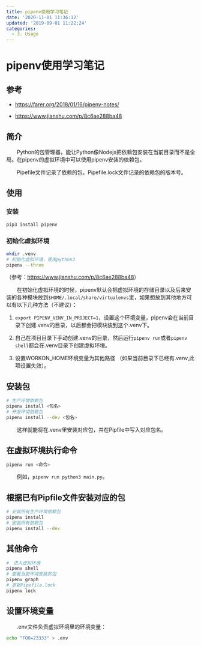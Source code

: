 ```yaml
---
title: pipenv使用学习笔记
date: '2020-11-01 11:36:12'
updated: '2019-09-01 11:22:24'
categories:
  - 3. Usage
---
```

# pipenv使用学习笔记

## 参考

- <https://farer.org/2018/01/16/pipenv-notes/>

- <https://www.jianshu.com/p/8c6ae288ba48>

## 简介

　　Python的包管理器，能让Python像Nodejs把依赖包安装在当前目录而不是全局。在pipenv的虚拟环境中可以使用pipenv安装的依赖包。

　　Pipefile文件记录了依赖的包，Pipefile.lock文件记录的依赖包的版本号。

## 使用

### 安装

```sh
pip3 install pipenv
```

### 初始化虚拟环境

```sh
mkdir .venv
# 初始化虚拟环境，使用python3
pipenv --three
```

（参考：<https://www.jianshu.com/p/8c6ae288ba48>）

　　在初始化虚拟环境的时候，pipenv默认会把虚拟环境的存储目录以及后来安装的各种模块放到`$HOME/.local/share/virtualenvs`里，如果想放到其他地方可以有以下几种方法（不建议）：

1. `export PIPENV_VENV_IN_PROJECT=1`，设置这个环境变量，pipenv会在当前目录下创建.venv的目录，以后都会把模块装到这个.venv下。

2. 自己在项目目录下手动创建.venv的目录，然后运行`pipenv run`或者`pipenv shell`都会在.venv目录下创建虚拟环境。

3. 设置WORKON_HOME环境变量为其他路径 （如果当前目录下已经有.venv,此项设置失效）。

## 安装包

```sh
# 生产环境依赖包
pipenv install <包名>
# 开发环境依赖包
pipenv install --dev <包名>
```

　　这样就能将在.venv里安装对应包，并在Pipfile中写入对应包名。

## 在虚拟环境执行命令

```sh
pipenv run <命令>
```

　　例如，`pipenv run python3 main.py`。

## 根据已有Pipfile文件安装对应的包

```sh
# 安装所有生产环境依赖包
pipenv install
# 安装所有依赖包
pipenv install --dev
```

## 其他命令

```sh
#　进入虚拟环境
pipenv shell
# 查看当前环境安装的包
pipenv graph
# 更新Pipefile.lock
pipenv lock
```

## 设置环境变量

　　.env文件负责虚拟环境里的环境变量：

```sh
echo "FOO=23333" > .env
```
